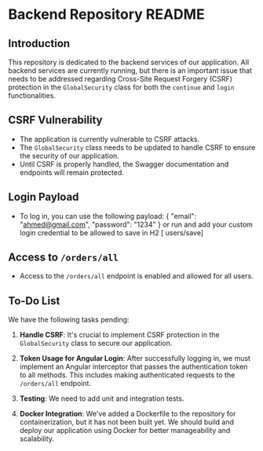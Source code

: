 # Backend Repository README

## Introduction

This repository is dedicated to the backend services of our application. All backend services are currently running, but there is an important issue that needs to be addressed regarding Cross-Site Request Forgery (CSRF) protection in the `GlobalSecurity` class for both the `continue` and `login` functionalities.

## CSRF Vulnerability

- The application is currently vulnerable to CSRF attacks.
- The `GlobalSecurity` class needs to be updated to handle CSRF to ensure the security of our application.
- Until CSRF is properly handled, the Swagger documentation and endpoints will remain protected.

## Login Payload

- To log in, you can use the following payload:  { "email": "ahmed@gmail.com", "password": "1234" }  or run and add your custom login credential to be allowed to save in H2 [ users/save]


## Access to `/orders/all`

- Access to the `/orders/all` endpoint is enabled and allowed for all users.

## To-Do List

We have the following tasks pending:

1. **Handle CSRF**: It's crucial to implement CSRF protection in the `GlobalSecurity` class to secure our application.

2. **Token Usage for Angular Login**: After successfully logging in, we must implement an Angular interceptor that passes the authentication token to all methods. This includes making authenticated requests to the `/orders/all` endpoint.

3. **Testing**: We need to add unit and integration tests.

4. **Docker Integration**: We've added a Dockerfile to the repository for containerization, but it has not been built yet. We should build and deploy our application using Docker for better manageability and scalability.



